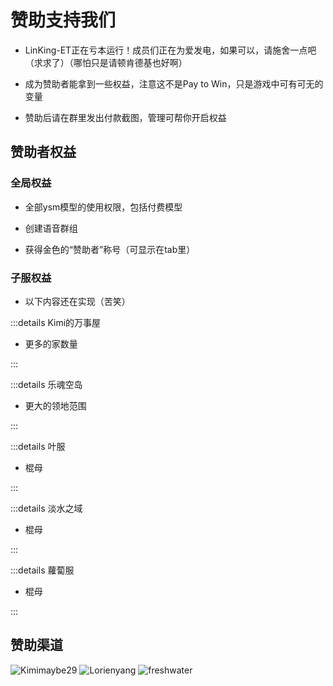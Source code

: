 # 赞助支持我们

- LinKing-ET正在亏本运行！成员们正在为爱发电，如果可以，请施舍一点吧（求求了）（哪怕只是请顿肯德基也好啊）

- 成为赞助者能拿到一些权益，注意这不是Pay to Win，只是游戏中可有可无的变量

- 赞助后请在群里发出付款截图，管理可帮你开启权益


## 赞助者权益

### 全局权益

- 全部ysm模型的使用权限，包括付费模型

- 创建语音群组

- 获得金色的“赞助者”称号（可显示在tab里）

### 子服权益

- 以下内容还在实现（苦笑）

:::details Kimi的万事屋

- 更多的家数量

:::

:::details 乐魂空岛

- 更大的领地范围

:::

:::details 叶服

- 棍母

:::

:::details 淡水之域

- 棍母

:::

:::details 蘿蔔服

- 棍母

:::

## 赞助渠道

![Kimimaybe29](/res/img/donate/Kimimaybe29.jpg)
![Lorienyang](/res/img/donate/Lorienyang.jpg)
![freshwater](/res/img/donate/freshwater.jpg)
